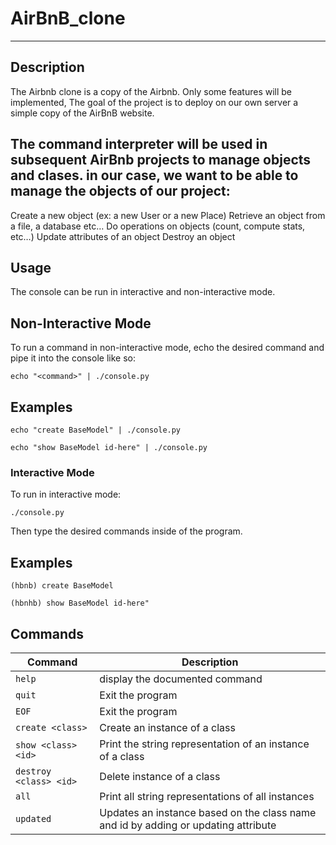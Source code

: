 # AirBnB_clone

---
## Description
The Airbnb clone is a copy of the Airbnb. Only some features will be implemented, The goal of the project is to deploy on our own server a simple copy of the AirBnB website.

## The command interpreter will be used in subsequent AirBnb projects to manage objects and clases. in our case, we want to be able to manage the objects of our project:

Create a new object (ex: a new User or a new Place)
Retrieve an object from a file, a database etc…
Do operations on objects (count, compute stats, etc…)
Update attributes of an object
Destroy an object
  
## Usage
The console can be run in interactive and non-interactive mode.

## Non-Interactive Mode

To run a command in non-interactive mode, echo the desired command and pipe it into the console like so:
```
echo "<command>" | ./console.py
```
## Examples
```
echo "create BaseModel" | ./console.py
```

```
echo "show BaseModel id-here" | ./console.py
```

### Interactive Mode

To run in interactive mode:

```
./console.py
```
Then type the desired commands inside of the program.

## Examples

```
(hbnb) create BaseModel
```

```
(hbnhb) show BaseModel id-here"
```

## Commands

Command | Description
--- | ---
`help` | display the documented command
`quit` | Exit the program
`EOF` | Exit the program
`create <class>` | Create an instance of a class
`show <class> <id>` | Print the string representation of an instance of a class
`destroy <class> <id>` | Delete instance of a class
`all` | Print all string representations of all instances
`updated` | Updates an instance based on the class name and id by adding or updating attribute


